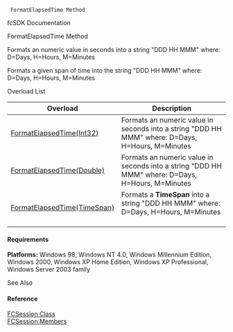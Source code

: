 ﻿     FormatElapsedTime Method                                                   

fcSDK Documentation

FormatElapsedTime Method

Formats an numeric value in seconds into a string "DDD HH MMM" where: D=Days, H=Hours, M=Minutes

Formats a given span of time into the string "DDD HH MMM" where: D=Days, H=Hours, M=Minutes

Overload List

| Overload | Description |
| --- | --- |
| [FormatElapsedTime(Int32)](fcSDK~FChoice.Foundation.FCSession~FormatElapsedTime(Int32).md) | Formats an numeric value in seconds into a string "DDD HH MMM" where: D=Days, H=Hours, M=Minutes   |
| [FormatElapsedTime(Double)](fcSDK~FChoice.Foundation.FCSession~FormatElapsedTime(Double).md) | Formats an numeric value in seconds into a string "DDD HH MMM" where: D=Days, H=Hours, M=Minutes   |
| [FormatElapsedTime(TimeSpan)](fcSDK~FChoice.Foundation.FCSession~FormatElapsedTime(TimeSpan).md) | Formats a **TimeSpan** into a string "DDD HH MMM" where: D=Days, H=Hours, M=Minutes   |

#### Requirements

**Platforms:** Windows 98, Windows NT 4.0, Windows Millennium Edition, Windows 2000, Windows XP Home Edition, Windows XP Professional, Windows Server 2003 family

See Also

#### Reference

[FCSession Class](fcSDK~FChoice.Foundation.FCSession.md)  
[FCSession Members](fcSDK~FChoice.Foundation.FCSession_members.md)